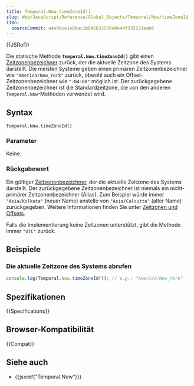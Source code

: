 ```yaml
---
title: Temporal.Now.timeZoneId()
slug: Web/JavaScript/Reference/Global_Objects/Temporal/Now/timeZoneId
l10n:
  sourceCommit: a4e9bce1e8bac1b845b32536e0e44f335233eab6
---
```


{{JSRef}}

Die statische Methode **`Temporal.Now.timeZoneId()`** gibt einen [Zeitzonenbezeichner](/de/docs/Web/JavaScript/Reference/Global_Objects/Temporal/ZonedDateTime#time_zones_and_offsets) zurück, der die aktuelle Zeitzone des Systems darstellt. Die meisten Systeme geben einen primären Zeitzonenbezeichner wie `"America/New_York"` zurück, obwohl auch ein Offset-Zeitzonenbezeichner wie `"-04:00"` möglich ist. Der zurückgegebene Zeitzonenbezeichner ist die Standardzeitzone, die von den anderen `Temporal.Now`-Methoden verwendet wird.

## Syntax

```js-nolint
Temporal.Now.timeZoneId()
```

### Parameter

Keine.

### Rückgabewert

Ein gültiger [Zeitzonenbezeichner](/de/docs/Web/JavaScript/Reference/Global_Objects/Temporal/ZonedDateTime#time_zones_and_offsets), der die aktuelle Zeitzone des Systems darstellt. Der zurückgegebene Zeitzonenbezeichner ist niemals ein nicht-primärer Zeitzonenbezeichner (Alias). Zum Beispiel würde immer `"Asia/Kolkata"` (neuer Name) anstelle von `"Asia/Calcutta"` (alter Name) zurückgegeben. Weitere Informationen finden Sie unter [Zeitzonen und Offsets](/de/docs/Web/JavaScript/Reference/Global_Objects/Temporal/ZonedDateTime#time_zones_and_offsets).

Falls die Implementierung keine Zeitzonen unterstützt, gibt die Methode immer `"UTC"` zurück.

## Beispiele

### Die aktuelle Zeitzone des Systems abrufen

```js
console.log(Temporal.Now.timeZoneId()); // e.g.: "America/New_York"
```

## Spezifikationen

{{Specifications}}

## Browser-Kompatibilität

{{Compat}}

## Siehe auch

- {{jsxref("Temporal.Now")}}
